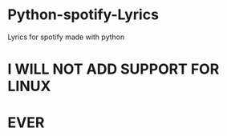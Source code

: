 # Python-spotify-Lyrics
Lyrics for spotify made with python 


# I WILL NOT ADD SUPPORT FOR LINUX 
# EVER
